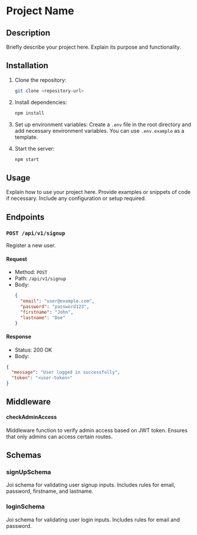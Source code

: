 
#  Project Name

## Description
Briefly describe your project here. Explain its purpose and functionality.

## Installation

1. Clone the repository:
    ```bash
    git clone <repository-url>
    ```

2. Install dependencies:
    ```bash
    npm install
    ```

3. Set up environment variables:
    Create a `.env` file in the root directory and add necessary environment variables. You can use `.env.example` as a template.

4. Start the server:
    ```bash
    npm start
    ```

## Usage

Explain how to use your project here. Provide examples or snippets of code if necessary. Include any configuration or setup required.

## Endpoints

### `POST /api/v1/signup`
Register a new user.
#### Request
- Method: `POST`
- Path: `/api/v1/signup`
- Body:
  ```json
  {
    "email": "user@example.com",
    "password": "password123",
    "firstname": "John",
    "lastname": "Doe"
  }
#### Response
* Status: 200 OK
* Body:
``` json Copy code
{
  "message": "User logged in successfully",
  "token": "<user-token>"
} 
```

## Middleware
####  checkAdminAccess
Middleware function to verify admin access based on JWT token. Ensures that only admins can access certain routes.

## Schemas
### signUpSchema
Joi schema for validating user signup inputs. Includes rules for email, password, firstname, and lastname.

### loginSchema
Joi schema for validating user login inputs. Includes rules for email and password.
